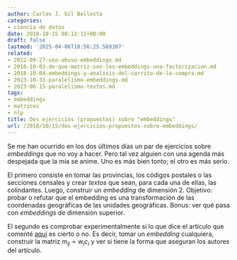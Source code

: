 ```yaml
---
author: Carlos J. Gil Bellosta
categories:
- ciencia de datos
date: 2018-10-15 08:13:11+00:00
draft: false
lastmod: '2025-04-06T18:56:25.569307'
related:
- 2022-09-27-uso-abuso-embeddings.md
- 2018-10-03-de-que-matriz-son-los-embeddings-una-factorizacion.md
- 2018-10-04-embeddings-y-analisis-del-carrito-de-la-compra.md
- 2023-10-31-paralelismo-embeddings.md
- 2023-06-15-paralelismo-textos.md
tags:
- embeddings
- matrices
- nlp
title: Dos ejercicios (propuestos) sobre "embeddings"
url: /2018/10/15/dos-ejercicios-propuestos-sobre-embeddings/
---
```


Se me han ocurrido en los dos últimos días un par de ejercicios sobre _embeddings_ que no voy a hacer. Pero tal vez alguien con una agenda más despejada que la mía se anime. Uno es más bien tonto; el otro es más serio.

El primero consiste en tomar las provincias, los códigos postales o las secciones censales y crear _textos_ que sean, para cada una de ellas, las colindantes. Luego, construir un _embedding_ de dimensión 2. Objetivo: probar o refutar que el embedding es una transformación de las coordenadas geográficas de las unidades geográficas. Bonus: ver qué pasa con _embeddings_ de dimensión superior.

El segundo es comprobar experimentalmente si lo que dice el artículo que comenté [aquí](https://datanalytics.com/2018/10/03/de-que-matriz-son-los-embeddings-una-factorizacion/) es cierto o no. Es decir, tomar un _embedding_ cualquiera, construir la matriz $m_{ij} = w_ic_i$ y ver si tiene la forma que aseguran los autores del artículo.